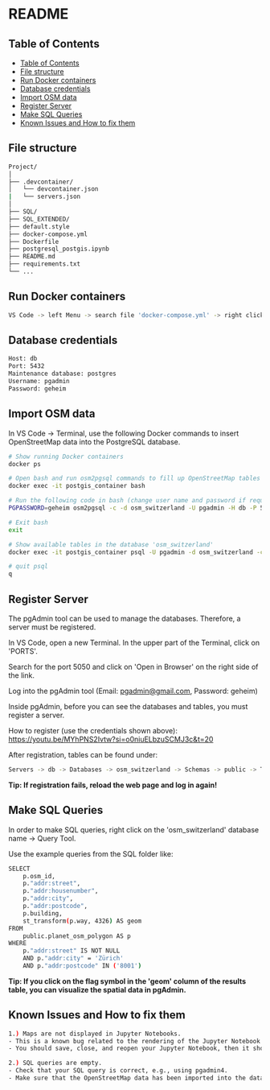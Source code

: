 # README

## Table of Contents
- [Table of Contents](#table-of-contents)
- [File structure](#file-structure)
- [Run Docker containers](#run-docker-containers)
- [Database credentials](#database-credentials)
- [Import OSM data](#import-osm-data)
- [Register Server](#register-server)
- [Make SQL Queries](#make-sql-queries)
- [Known Issues and How to fix them](#known-issues-and-how-to-fix-them)

## File structure
```bash
Project/
│
├── .devcontainer/
│   └── devcontainer.json
|   └── servers.json
│
├── SQL/
├── SQL_EXTENDED/
├── default.style
├── docker-compose.yml
├── Dockerfile
├── postgresql_postgis.ipynb
├── README.md
├── requirements.txt
└── ...
```

## Run Docker containers
```bash
VS Code -> left Menu -> search file 'docker-compose.yml' -> right click -> Compose Up
```

## Database credentials
```bash
Host: db
Port: 5432
Maintenance database: postgres
Username: pgadmin
Password: geheim
```

## Import OSM data

In VS Code -> Terminal, use the following Docker commands to insert OpenStreetMap data into the PostgreSQL database.

```bash
# Show running Docker containers
docker ps

# Open bash and run osm2pgsql commands to fill up OpenStreetMap tables
docker exec -it postgis_container bash

# Run the following code in bash (change user name and password if required)
PGPASSWORD=geheim osm2pgsql -c -d osm_switzerland -U pgadmin -H db -P 5432 -S /usr/bin/default.style /tmp/zurich-latest.osm.pbf

# Exit bash
exit

# Show available tables in the database 'osm_switzerland'
docker exec -it postgis_container psql -U pgadmin -d osm_switzerland -c "\dt;"

# quit psql
q
```

## Register Server
The pgAdmin tool can be used to manage the databases. Therefore, a server must be registered.

In VS Code, open a new Terminal. In the upper part of the Terminal, click on 'PORTS'.

Search for the port 5050 and click on 'Open in Browser' on the right side of the link.

Log into the pgAdmin tool (Email: pgadmin@gmail.com, Password: geheim)

Inside pgAdmin, before you can see the databases and tables, you must register a server.

How to register (use the credentials shown above): https://youtu.be/MYhPNS2Ivtw?si=o0niuELbzuSCMJ3c&t=20

After registration, tables can be found under: 

```bash
Servers -> db -> Databases -> osm_switzerland -> Schemas -> public -> Tables
```
**Tip: If registration fails, reload the web page and log in again!**

## Make SQL Queries
In order to make SQL queries, right click on the 'osm_switzerland' database name -> Query Tool.

Use the example queries from the SQL folder like:

```bash
SELECT
    p.osm_id,
    p."addr:street",
    p."addr:housenumber",
    p."addr:city",
    p."addr:postcode",
    p.building,
    st_transform(p.way, 4326) AS geom
FROM
    public.planet_osm_polygon AS p
WHERE 
    p."addr:street" IS NOT NULL
    AND p."addr:city" = 'Zürich'
    AND p."addr:postcode" IN ('8001')
```

**Tip: If you click on the flag symbol in the 'geom' column of the results table, you can visualize the spatial data in pgAdmin.**

## Known Issues and How to fix them
```bash
1.) Maps are not displayed in Jupyter Notebooks.
- This is a known bug related to the rendering of the Jupyter Notebook content.
- You should save, close, and reopen your Jupyter Notebook, then it should work.

2.) SQL queries are empty.
- Check that your SQL query is correct, e.g., using pgadmin4.
- Make sure that the OpenStreetMap data has been imported into the database (see README file).
```
